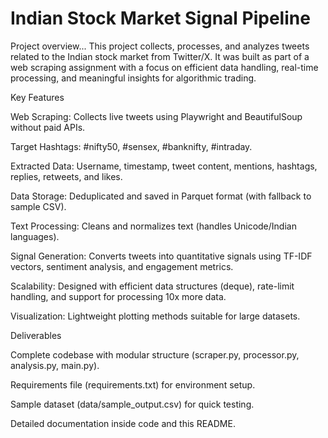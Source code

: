 # Indian Stock Market Signal Pipeline
Project overview...
This project collects, processes, and analyzes tweets related to the Indian stock market from Twitter/X.
It was built as part of a web scraping assignment with a focus on efficient data handling, real-time processing, and meaningful insights for algorithmic trading.

Key Features

Web Scraping: Collects live tweets using Playwright and BeautifulSoup without paid APIs.

Target Hashtags: #nifty50, #sensex, #banknifty, #intraday.

Extracted Data: Username, timestamp, tweet content, mentions, hashtags, replies, retweets, and likes.

Data Storage: Deduplicated and saved in Parquet format (with fallback to sample CSV).

Text Processing: Cleans and normalizes text (handles Unicode/Indian languages).

Signal Generation: Converts tweets into quantitative signals using TF-IDF vectors, sentiment analysis, and engagement metrics.

Scalability: Designed with efficient data structures (deque), rate-limit handling, and support for processing 10x more data.

Visualization: Lightweight plotting methods suitable for large datasets.

Deliverables

Complete codebase with modular structure (scraper.py, processor.py, analysis.py, main.py).

Requirements file (requirements.txt) for environment setup.

Sample dataset (data/sample_output.csv) for quick testing.

Detailed documentation inside code and this README.
